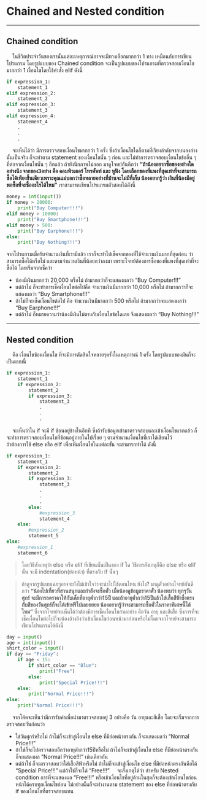 # Chained and Nested condition

---

## Chained condition
&nbsp;&nbsp;&nbsp;&nbsp;ในชีวิตประจำวันของเรานั้นแต่ละเหตุการณ์อาจจะมีทางเลือกมากกว่า 1 ทาง เหมือนกับการเขียนโปรแกรม โดยรูปแบบของ Chained condition จะเป็นรูปแบบของโปรแกรมที่ตรวจสอบเงื่อนไขมากกว่า 1 เงื่อนไขโดยใช้คำสั่ง elif ดังนี้

```python
if expression_1:
    statement_1
elif expression_2:
    statement_2
elif expression_3:
    statement_3
elif expression_4:
    statement_4
    .
    .
    .
```

&nbsp;&nbsp;&nbsp;&nbsp;จะเห็นได้ว่า มีการตรวจสอบเงื่อนไขมากกว่า 1 ครั้ง ซึ่งถ้าเงื่อนไขใดก็ตามที่เรียงลำดับจากบนลงล่างนั้นเป็นจริง ก็จะทำตาม statement ของเงื่อนไขนั้น ๆ ก่อน และไม่ทำการตรวจสอบเงื่อนไขข้ออื่น ๆ ที่ต่อจากเงื่อนไขนั้น ๆ อีกแล้ว ถ้ายังนึกภาพไม่ออก มาดูโจทย์กันดีกว่า **“ถ้าน้องอยากซื้อของอย่างใดอย่างนึง จากของ3อย่าง คือ คอมพิวเตอร์ โทรศัพท์ และ หูฟัง โดยเลือกของที่แพงที่สุดเท่าที่จะสามารถซื้อได้เพียงชิ้นเดียวเพราะคุณแม่บอกว่าซื้อหลายอย่างที่บ้านจะไม่มีที่เก็บ น้องอยากรู้ว่า เงินที่น้องมีอยู่พอซื้อที่จะซื้ออะไรได้ไหม”** เราสามารถเขียนโปรแกรมตัวสอบได้ดังนี้

```python
money = int(input())
if money > 20000:
    print("Buy Computer!!!")
elif money > 10000:
    print("Buy Smartphone!!!")
elif money > 500:
    print("Buy Earphone!!!")
else:
    print("Buy Nothing!!!")
```

จากโปรแกรมเมื่อรับจำนวนเงินที่เรามีแล้ว เราก็จะทำไปเช็คจากของที่ใช้จำนวนเงินมากที่สุดก่อน ว่าสามารถซื้อได้หรือไม่ และตามจำนวนเงินที่น้อยกว่าลงมา เพราะโจทย์ต้องการซื้อของที่แพงที่สุดเท่าที่จะซื้อได้ โดยเริ่มจากเช็คว่า<br> 
- น้องมีเงินมากกว่า 20,000 หรือไม่ ถ้ามากกว่าก็จะแสดงผลว่า “Buy Computer!!!” 
- แต่ถ้าไม่ ก็จะทำการเช็คเงื่อนไขต่อไปคือ จำนวนเงินมีมากกว่า 10,000 หรือไม่ ถ้ามากกว่าก็จะแสดงผลว่า “Buy Smartphone!!!” 
-  ถ้าไม่ก็จะเช็คเงื่อนไขต่อไป คือ จำนวนเงินมีมากกว่า 500 หรือไม่ ถ้ามากกว่าจะแสดงผลว่า “Buy Earphone!!!” 
-  แต่ถ้าไม่ ก็หมายความว่าน้องมีเงินไม่ตรงกับเงื่อนไขข้อใดเลย จึงแสดงผลว่า “Buy Nothing!!!”

---

## Nested condition
&nbsp;&nbsp;&nbsp;&nbsp;คือ เงื่อนไขซ้อนเงื่อนไข ที่จะมีการตัดสินใจหลายๆครั้งในเหตุการณ์ 1 ครั้ง โดยรูปแบบของมันก็จะเป็นแบบนี้

```python
if expression_1:
    statement_1
    if expression_2:
        statement_2
        if expression_3:
            statement_3
            .
            .
            .
```

&nbsp;&nbsp;&nbsp;&nbsp;จะเห็นว่าใน if จะมี if ซ้อนอยู่ข้างในอีกที ซึ่งถ้ารับข้อมูลเข้ามาตรวจสอบและเข้าเงื่อนไขแรกแล้ว ก็จะทำการตรวจสอบเงื่อนไขที่ซ้อนอยู่ภายในไปเรื่อย ๆ ตามจำนวนเงื่อนไขที่เราได้เขียนไว้<br>
ถ้าต้องการใช้ else หรือ elif เพื่อเพิ่มเงื่อนไขในแต่ละขั้น จะสามารถทำได้ ดังนี้

```python
if expression_1:
    statement_1
    if expression_2:
        statement_2
        if expression_3:
            statement_3
            .
            .
            .
        else:
            #expression_3
            statement_4
    else:
        #expression_2
        statement_5
else:
    #expression_1
    statement_6
```

> โดยวิธีสังเกตุว่า else หรือ elif ที่เขียนนั้นเป็นของ if ใด วิธีการสังเกตุก็คือ else  หรือ elif นั้น จะมี indentation(ย่อหน้า) ที่ตรงกับ if นั้นๆ

> ถ้าดูจากรูปแบบเฉยๆอาจจะยังไม่เข้าใจว่าจะนำไปใช้ตอนไหน ยังไง? มาดูตัวอย่างโจทย์กันดีกว่า **“น้องไปเที่ยวที่สวนสนุกและกำลังจะซื้อตั๋ว เมื่อน้องดูข้อมูลราคาตั๋ว น้องพบว่า ทุกๆวันศุกร์ จะมีการลดราคาให้กับเด็กที่อายุต่ำกว่า15ปี และถ้าอายุต่ำกว่า15ปีแล้วใส่เสื้อสีฟ้าซึ่งตรงกับสีของวันศุกร์ก็จะได้เข้าฟรีไปเลยยยยย น้องอยากรู้ว่าจะสามารถซื้อตั๋วในราคาพิเศษนี้ได้ไหม”** ซึ่งจากโจทย์จะเห็นได้ว่าต้องมีการเช็คเงื่อนไขสามอย่าง คือวัน อายุ และสีเสื้อ ซึ่งการที่จะเช็คเงื่อนไขต่อไปก็จะต้องอ้างอิงว่าเข้าเงื่อนไขก่อนหน้ามาก่อนหรือไม่โดยจากโจทย์จะสามารถเขียนโปรแกรมได้ดังนี้

```python
day = input()
age = int(input())
shirt_color = input()
if day == "Friday":
    if age < 15:
        if shirt_color == "Blue":
            print("Free")
        else:
            print("Special Price!!!")
    else:
        print("Normal Price!!!")
else:
    print("Normal Price!!!")
```

&nbsp;&nbsp;&nbsp;&nbsp;จากโค้ดจะเห็นว่ามีการรับค่าเพื่อนำมาตรวจสอบอยู่ 3 อย่างคือ วัน อายุและสีเสื้อ โดยจะเริ่มจากการตรวจสอบวันก่อนว่า 
- ใช่วันศุกร์หรือไม่ ถ้าไม่ก็จะเข้าสู่เงื่อนไข else ที่มีย่อหน้าตรงกัน ก็จะแสดงผลว่า “Normal Price!!!” 
- ถ้าใช่ก็จะไปตรวจสอบอีกว่าอายุต่ำกว่า15ปีหรือไม่ ถ้าไม่ก็จะเข้าสู่เงื่อนไข else ที่มีย่อหน้าตรงกันก็จะแสดงผล “Normal Price!!!” เช่นเดียวกัน 
- แต่ถ้าใช่ ก็จะตรวจสอบว่าใส่เสื้อสีฟ้าหรือไม่ ถ้าไม่ก็จะเข้าสู่เงื่อนไข else ที่มีย่อหน้าตรงกันคือได้ “Special Price!!!” แต่ถ้าใช่ก็จะได้ “Free!!!”
&nbsp;&nbsp;&nbsp;&nbsp;จะสังเกตุได้ว่า สำหรับ Nested condition การที่จะแสดงผล “Free!!!” หรือเข้าเงื่อนไขที่อยู่ด้านในสุดก็จะต้องเข้าเงื่อนไขก่อนหน้าได้ครบทุกเงื่อนไขก่อน ไม่อย่างนั้นก็จะทำงานตาม statement ของ else ที่ย่อหน้าตรงกับ if ของเงื่อนไขที่ตรวจสอบแทน


